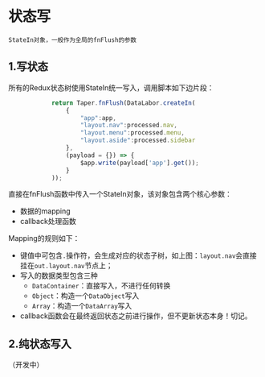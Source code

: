 # 状态写

```
StateIn对象，一般作为全局的fnFlush的参数
```

## 1.写状态

所有的Redux状态树使用StateIn统一写入，调用脚本如下边片段：

```javascript
            return Taper.fnFlush(DataLabor.createIn(
                {
                    "app":app,
                    "layout.nav":processed.nav,
                    "layout.menu":processed.menu,
                    "layout.aside":processed.sidebar
                },
                (payload = {}) => {
                    $app.write(payload['app'].get());
                }
            ));
```

直接在fnFlush函数中传入一个StateIn对象，该对象包含两个核心参数：

* 数据的mapping
* callback处理函数

Mapping的规则如下：

* 键值中可包含`.`操作符，会生成对应的状态子树，如上图：`layout.nav`会直接挂在`out.layout.nav`节点上；
* 写入的数据类型包含三种
  * `DataContainer`：直接写入，不进行任何转换
  * `Object`：构造一个`DataObject`写入
  * `Array`：构造一个`DataArray`写入
* callback函数会在最终返回状态之前进行操作，但不更新状态本身！切记。

## 2.纯状态写入

（开发中）

